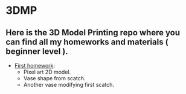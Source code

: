 # 3DMP
## Here is the 3D Model Printing repo where you can find all my homeworks and materials ( beginner level ).

* [First homework](https://github.com/Seras3/3DMP/tree/master/1-Homework-Pika-Vase):
    * Pixel art 2D model.
    * Vase shape from scatch.
    * Another vase modifying first scatch. 
